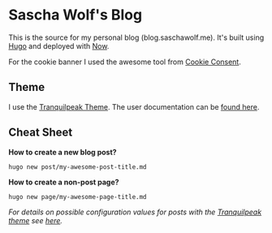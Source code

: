 # Sascha Wolf's Blog

This is the source for my personal blog (blog.saschawolf.me). It's built using [Hugo][hugo] and deployed with [Now][now].

For the cookie banner I used the awesome tool from [Cookie Consent](https://cookieconsent.insites.com/).

## Theme

I use the [Tranquilpeak Theme][tranquilpeak]. The user documentation can be [found here][tranquilpeak-docs].

## Cheat Sheet

__How to create a new blog post?__

```
hugo new post/my-awesome-post-title.md
```

__How to create a non-post page?__

```
hugo new page/my-awesome-page-title.md
```

*For details on possible configuration values for posts with the [Tranquilpeak theme][tranquilpeak] see [here](https://github.com/kakawait/hugo-tranquilpeak-theme/blob/master/docs/user.md#writing-posts).*

[hugo]: https://gohugo.io/
[now]: https://zeit.co/now
[tranquilpeak]: https://github.com/kakawait/hugo-tranquilpeak-theme
[tranquilpeak-docs]: https://github.com/kakawait/hugo-tranquilpeak-theme/blob/master/docs/user.md